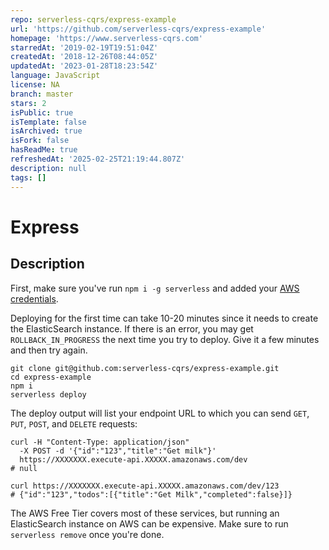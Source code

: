 ```yaml
---
repo: serverless-cqrs/express-example
url: 'https://github.com/serverless-cqrs/express-example'
homepage: 'https://www.serverless-cqrs.com'
starredAt: '2019-02-19T19:51:04Z'
createdAt: '2018-12-26T08:44:05Z'
updatedAt: '2023-01-28T18:23:54Z'
language: JavaScript
license: NA
branch: master
stars: 2
isPublic: true
isTemplate: false
isArchived: true
isFork: false
hasReadMe: true
refreshedAt: '2025-02-25T21:19:44.807Z'
description: null
tags: []
---
```


# Express

## Description

First, make sure you've run `npm i -g serverless` and added your [AWS credentials](https://serverless.com/framework/docs/providers/aws/guide/credentials/).

Deploying for the first time can take 10-20 minutes since it needs to create the ElasticSearch instance. If there is an error, you may get `ROLLBACK_IN_PROGRESS` the next time you try to deploy. Give it a few minutes and then try again.

```text
git clone git@github.com:serverless-cqrs/express-example.git
cd express-example
npm i
serverless deploy
```

The deploy output will list your endpoint URL to which you can send `GET`, `PUT`, `POST`, and `DELETE` requests:

```text
curl -H "Content-Type: application/json"
  -X POST -d '{"id":"123","title":"Get milk"}'
  https://XXXXXXX.execute-api.XXXXX.amazonaws.com/dev
# null

curl https://XXXXXXX.execute-api.XXXXX.amazonaws.com/dev/123
# {"id":"123","todos":[{"title":"Get Milk","completed":false}]}

```

The AWS Free Tier covers most of these services, but running an ElasticSearch instance on AWS can be expensive. Make sure to run `serverless remove` once you're done.
